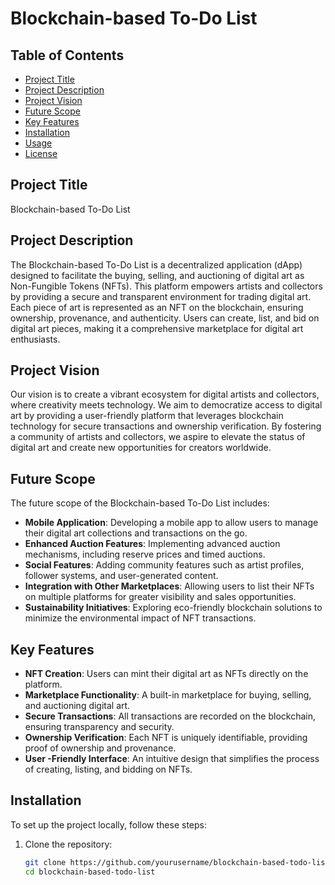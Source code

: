# Blockchain-based To-Do List

## Table of Contents
- [Project Title](#project-title)
- [Project Description](#project-description)
- [Project Vision](#project-vision)
- [Future Scope](#future-scope)
- [Key Features](#key-features)
- [Installation](#installation)
- [Usage](#usage)
- [License](#license)

## Project Title
Blockchain-based To-Do List

## Project Description
The Blockchain-based To-Do List is a decentralized application (dApp) designed to facilitate the buying, selling, and auctioning of digital art as Non-Fungible Tokens (NFTs). This platform empowers artists and collectors by providing a secure and transparent environment for trading digital art. Each piece of art is represented as an NFT on the blockchain, ensuring ownership, provenance, and authenticity. Users can create, list, and bid on digital art pieces, making it a comprehensive marketplace for digital art enthusiasts.

## Project Vision
Our vision is to create a vibrant ecosystem for digital artists and collectors, where creativity meets technology. We aim to democratize access to digital art by providing a user-friendly platform that leverages blockchain technology for secure transactions and ownership verification. By fostering a community of artists and collectors, we aspire to elevate the status of digital art and create new opportunities for creators worldwide.

## Future Scope
The future scope of the Blockchain-based To-Do List includes:
- **Mobile Application**: Developing a mobile app to allow users to manage their digital art collections and transactions on the go.
- **Enhanced Auction Features**: Implementing advanced auction mechanisms, including reserve prices and timed auctions.
- **Social Features**: Adding community features such as artist profiles, follower systems, and user-generated content.
- **Integration with Other Marketplaces**: Allowing users to list their NFTs on multiple platforms for greater visibility and sales opportunities.
- **Sustainability Initiatives**: Exploring eco-friendly blockchain solutions to minimize the environmental impact of NFT transactions.

## Key Features
- **NFT Creation**: Users can mint their digital art as NFTs directly on the platform.
- **Marketplace Functionality**: A built-in marketplace for buying, selling, and auctioning digital art.
- **Secure Transactions**: All transactions are recorded on the blockchain, ensuring transparency and security.
- **Ownership Verification**: Each NFT is uniquely identifiable, providing proof of ownership and provenance.
- **User -Friendly Interface**: An intuitive design that simplifies the process of creating, listing, and bidding on NFTs.

## Installation
To set up the project locally, follow these steps:

1. Clone the repository:
   ```bash
   git clone https://github.com/yourusername/blockchain-based-todo-list.git
   cd blockchain-based-todo-list
